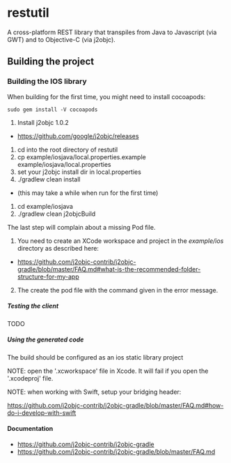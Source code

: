 # restutil

A cross-platform REST library that transpiles from Java to Javascript (via GWT) and to Objective-C (via j2objc).

## Building the project

### Building the IOS library

When building for the first time, you might need to install cocoapods:

    sudo gem install -V cocoapods


1. Install j2objc 1.0.2
  * https://github.com/google/j2objc/releases
1. cd into the root directory of restutil
1. cp example/iosjava/local.properties.example example/iosjava/local.properties
1. set your j2objc install dir in local.properties
1. ./gradlew clean install
  * (this may take a while when run for the first time)
1. cd example/iosjava
1. ./gradlew clean j2objcBuild

The last step will complain about a missing Pod file. 
1. You need to create an XCode workspace and project in the _example/ios_ directory as described here:
  * https://github.com/j2objc-contrib/j2objc-gradle/blob/master/FAQ.md#what-is-the-recommended-folder-structure-for-my-app
2. The create the pod file with the command given in the error message.  

##### Testing the client

TODO

##### Using the generated code

The build should be configured as an ios static library project

NOTE: open the '.xcworkspace' file in Xcode. It will fail if you open the '.xcodeproj' file.

NOTE: when working with Swift, setup your bridging header:

https://github.com/j2objc-contrib/j2objc-gradle/blob/master/FAQ.md#how-do-i-develop-with-swift


#### Documentation

* https://github.com/j2objc-contrib/j2objc-gradle
* https://github.com/j2objc-contrib/j2objc-gradle/blob/master/FAQ.md

